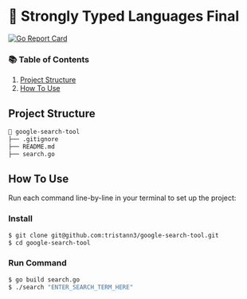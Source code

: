# 🔗 Strongly Typed Languages Final

[![Go Report Card](https://goreportcard.com/badge/github.com/tristann3/makesite)](https://goreportcard.com/report/github.com/tristann3/google-search-tool)


### 📚 Table of Contents

1. [Project Structure](#project-structure)
2. [How To Use](#how-to-use)

## Project Structure

```bash
📂 google-search-tool
├── .gitignore
├── README.md
├── search.go
```

## How To Use
Run each command line-by-line in your terminal to set up the project:

### Install
```bash
$ git clone git@github.com:tristann3/google-search-tool.git
$ cd google-search-tool
```

### Run Command
```bash
$ go build search.go
$ ./search "ENTER_SEARCH_TERM_HERE"
```
